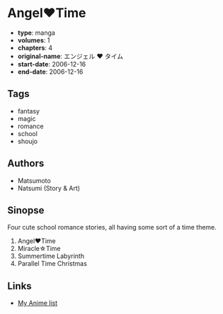 # Angel♥Time

-   **type**: manga
-   **volumes**: 1
-   **chapters**: 4
-   **original-name**: エンジェル ♥ タイム
-   **start-date**: 2006-12-16
-   **end-date**: 2006-12-16

## Tags

-   fantasy
-   magic
-   romance
-   school
-   shoujo

## Authors

-   Matsumoto
-   Natsumi (Story & Art)

## Sinopse

Four cute school romance stories, all having some sort of a time theme.

1. Angel♥Time
2. Miracle☆Time
3. Summertime Labyrinth
4. Parallel Time Christmas

## Links

-   [My Anime list](https://myanimelist.net/manga/5162/Angel%E2%99%A5Time)
